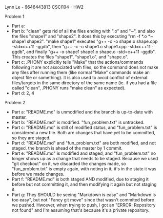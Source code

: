 Lynn Le - 6646443813
CSCI104 - HW2

Problem 1
 - Part a: 
 - Part b: "clean" gets rid of all the files ending with ".o" and "~", and also the files "shape1" and "shape2". It does this by executing "rm -f *.o *~ shape1 shape2". "make shape1" executes "g++ -c -o shape.o shape.cpp -std=c++11 -ggdb", then "g++ -c -o shape1.o shape1.cpp -std=c++11 -ggdb", and finally "g++ -o shape1 shape1.o shape.o -std=c++11 -ggdb". This creates the files "shape1", "shape1.o", and "shape.o".
 - Part c: .PHONY explicitly tells "Make" that the actions/commands following it are not associated with files, so the command does not make any files after running them (like normal "Make" commands make an object file or something). It is also used to avoid conflict of external files/targets in the same directory of the same name (ie. if you had a file called "clean", .PHONY runs "make clean" as expected).
 - Part d: 2, 4

Problem 2
 - Part a: "README.md" is unmodified and the branch is up-to-date with master.
 - Part b: "README.md" is modified. "fun_problem.txt" is untracked.
 - Part c: "README.md" is still of modified status, and "fun_problem.txt" is considered a new file. Both are changes that have yet to be committed, so they are staged.
 - Part d: "README.md" and "fun_problem.txt" are both modified, and not staged. the branch is ahead of the master by 1 commit.
 - Part e: "README.md" is modified and staged, and "fun_problem.txt" no longer shows up as a change that needs to be staged. Because we used "git checkout" on it, we discarded the changes made, so "fun_problem.txt" is empty again, with noting in it; it's in the state it was before we made changes.
 - Part f: "README.md" is both staged AND modified, due to staging it before but not committing it, and then modifying it again but not staging it.
 - Part g: They SHOULD be seeing "Markdown is easy" and "Markdown is too easy", but not "Fancy git move" since that wasn't commited before we pushed. Hwoever, when trying to push, I got an "ERROR: Repository not found" and I'm assuming that's because it's a private repository.